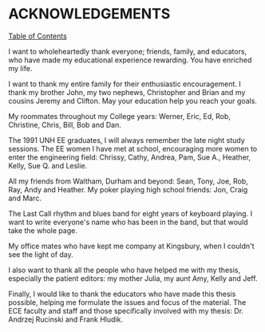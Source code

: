 # ACKNOWLEDGEMENTS

[Table of Contents](https://github.com/JeffDeCola/my-masters-thesis#table-of-contents)

I want to wholeheartedly thank everyone; friends, family, and educators,
who have made my educational experience rewarding. You have enriched my life.

I want to thank my entire family for their enthusiastic encouragement.
I thank my brother John, my two nephews, Christopher and Brian and my
cousins Jeremy and Clifton. May your education help you reach your goals.

My roommates throughout my College years: Werner, Eric, Ed, Rob, Christine,
Chris, Bill, Bob and Dan.

The 1991 UNH EE graduates, I will always remember the late night study sessions.
The EE women I have met at school, encouraging more women to enter the
engineering field: Chrissy, Cathy, Andrea, Pam, Sue A., Heather, Kelly, Sue Q.
and Leslie.

All my friends from Waltham, Durham and beyond: Sean, Tony, Joe, Rob, Ray,
Andy and Heather. My poker playing high school friends: Jon, Craig and Marc.

The Last Call rhythm and blues band for eight years of keyboard playing. I want
to write everyone's name who has been in the band, but that would take the
whole page.

My office mates who have kept me company at Kingsbury, when I couldn't
see the light of day.

I also want to thank all the people who have helped me with my thesis,
especially the patient editors: my mother Julia, my aunt Amy, Kelly and Jeff.

Finally, I would like to thank the educators who have made this thesis possible,
helping me formulate the issues and focus of the material.
The ECE faculty and staff and those specifically involved with my thesis:
Dr. Andrzej Rucinski and Frank Hludik.
